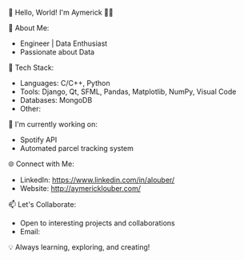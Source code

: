 👋 Hello, World! I'm Aymerick 👨‍💻

🌟 About Me:
- Engineer | Data Enthusiast
- Passionate about Data 


🚀 Tech Stack:
- Languages: C/C++, Python
- Tools: Django, Qt, SFML, Pandas, Matplotlib, NumPy, Visual Code
- Databases: MongoDB
- Other: 

🔧 I'm currently working on:
- Spotify API
- Automated parcel tracking system

🌐 Connect with Me:
- LinkedIn: https://www.linkedin.com/in/alouber/
- Website: http://aymericklouber.com/

📫 Let's Collaborate:
- Open to interesting projects and collaborations
- Email: 

💡 Always learning, exploring, and creating!
